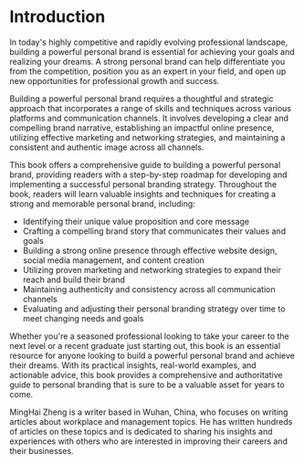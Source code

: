 # Introduction

In today's highly competitive and rapidly evolving professional landscape, building a powerful personal brand is essential for achieving your goals and realizing your dreams. A strong personal brand can help differentiate you from the competition, position you as an expert in your field, and open up new opportunities for professional growth and success.

Building a powerful personal brand requires a thoughtful and strategic approach that incorporates a range of skills and techniques across various platforms and communication channels. It involves developing a clear and compelling brand narrative, establishing an impactful online presence, utilizing effective marketing and networking strategies, and maintaining a consistent and authentic image across all channels.

This book offers a comprehensive guide to building a powerful personal brand, providing readers with a step-by-step roadmap for developing and implementing a successful personal branding strategy. Throughout the book, readers will learn valuable insights and techniques for creating a strong and memorable personal brand, including:

* Identifying their unique value proposition and core message
* Crafting a compelling brand story that communicates their values and goals
* Building a strong online presence through effective website design, social media management, and content creation
* Utilizing proven marketing and networking strategies to expand their reach and build their brand
* Maintaining authenticity and consistency across all communication channels
* Evaluating and adjusting their personal branding strategy over time to meet changing needs and goals

Whether you're a seasoned professional looking to take your career to the next level or a recent graduate just starting out, this book is an essential resource for anyone looking to build a powerful personal brand and achieve their dreams. With its practical insights, real-world examples, and actionable advice, this book provides a comprehensive and authoritative guide to personal branding that is sure to be a valuable asset for years to come.

MingHai Zheng is a writer based in Wuhan, China, who focuses on writing articles about workplace and management topics. He has written hundreds of articles on these topics and is dedicated to sharing his insights and experiences with others who are interested in improving their careers and their businesses.
